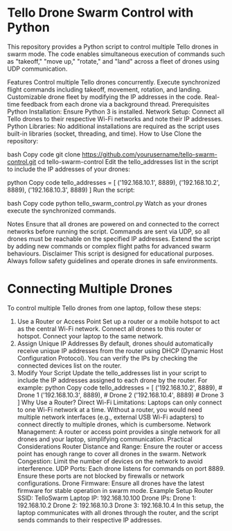 # Tello Drone Swarm Control with Python
This repository provides a Python script to control multiple Tello drones in swarm mode. The code enables simultaneous execution of commands such as "takeoff," "move up," "rotate," and "land" across a fleet of drones using UDP communication.

Features
Control multiple Tello drones concurrently.
Execute synchronized flight commands including takeoff, movement, rotation, and landing.
Customizable drone fleet by modifying the IP addresses in the code.
Real-time feedback from each drone via a background thread.
Prerequisites
Python Installation: Ensure Python 3 is installed.
Network Setup: Connect all Tello drones to their respective Wi-Fi networks and note their IP addresses.
Python Libraries: No additional installations are required as the script uses built-in libraries (socket, threading, and time).
How to Use
Clone the repository:

bash
Copy code
git clone https://github.com/yourusername/tello-swarm-control.git
cd tello-swarm-control
Edit the tello_addresses list in the script to include the IP addresses of your drones:

python
Copy code
tello_addresses = [
    ('192.168.10.1', 8889),
    ('192.168.10.2', 8889),
    ('192.168.10.3', 8889)
]
Run the script:

bash
Copy code
python tello_swarm_control.py
Watch as your drones execute the synchronized commands.

Notes
Ensure that all drones are powered on and connected to the correct networks before running the script.
Commands are sent via UDP, so all drones must be reachable on the specified IP addresses.
Extend the script by adding new commands or complex flight paths for advanced swarm behaviours.
Disclaimer
This script is designed for educational purposes. Always follow safety guidelines and operate drones in safe environments.

# Connecting Multiple Drones
To control multiple Tello drones from one laptop, follow these steps:

1. Use a Router or Access Point
Set up a router or a mobile hotspot to act as the central Wi-Fi network.
Connect all drones to this router or hotspot.
Connect your laptop to the same network.
2. Assign Unique IP Addresses
By default, drones should automatically receive unique IP addresses from the router using DHCP (Dynamic Host Configuration Protocol).
You can verify the IPs by checking the connected devices list on the router.
3. Modify Your Script
Update the tello_addresses list in your script to include the IP addresses assigned to each drone by the router. For example:
python
Copy code
tello_addresses = [
    ('192.168.10.2', 8889),  # Drone 1
    ('192.168.10.3', 8889),  # Drone 2
    ('192.168.10.4', 8889)   # Drone 3
]
Why Use a Router?
Direct Wi-Fi Limitations: Laptops can only connect to one Wi-Fi network at a time. Without a router, you would need multiple network interfaces (e.g., external USB Wi-Fi adapters) to connect directly to multiple drones, which is cumbersome.
Network Management: A router or access point provides a single network for all drones and your laptop, simplifying communication.
Practical Considerations
Router Distance and Range: Ensure the router or access point has enough range to cover all drones in the swarm.
Network Congestion: Limit the number of devices on the network to avoid interference.
UDP Ports: Each drone listens for commands on port 8889. Ensure these ports are not blocked by firewalls or network configurations.
Drone Firmware: Ensure all drones have the latest firmware for stable operation in swarm mode.
Example Setup
Router SSID: TelloSwarm
Laptop IP: 192.168.10.100
Drone IPs:
Drone 1: 192.168.10.2
Drone 2: 192.168.10.3
Drone 3: 192.168.10.4
In this setup, the laptop communicates with all drones through the router, and the script sends commands to their respective IP addresses.
